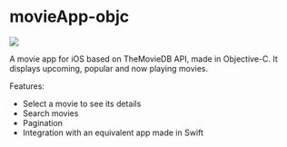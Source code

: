 # movieApp-objc

![](movieAppGIF.gif)

A movie app for iOS based on TheMovieDB API, made in Objective-C. It displays upcoming, popular and now playing movies.

Features:

- Select a movie to see its details
- Search movies
- Pagination
- Integration with an equivalent app made in Swift
